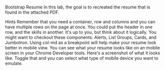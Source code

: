 Bootstrap Resume
In this lab, the goal is to recreated the resume that is found in the attached PDF.

Hints
Remember that you need a container, row and columns and you can have multiple rows on the page at once. You could put the header in one row, and the skills in another. It's up to you, but think about it logically.
You might want to checkout these components: Alerts, List Groups, Cards, and Jumbotron.
Using col-md as a breakpoint will help make your resume look better in mobile view. You can see what your resume looks like on an mobile screen in your Chrome Developer tools. Here's a screenshot of what it looks like. Toggle that and you can select what type of mobile device you want to emulate.
